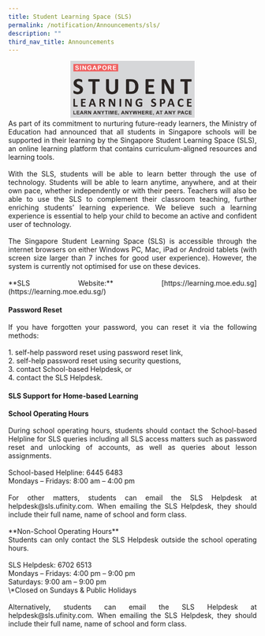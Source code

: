 ```yaml
---
title: Student Learning Space (SLS)
permalink: /notification/Announcements/sls/
description: ""
third_nav_title: Announcements
---
```

<center><img src="/images/SLS%20Logo.png" style="width:50%"></center>
<div style="text-align:justify;">As part of its commitment to nurturing future-ready learners, the Ministry of Education had announced that all students in Singapore schools will be supported in their learning by the Singapore Student Learning Space (SLS), an online learning platform that contains curriculum-aligned resources and learning tools.<br><br>With the SLS, students will be able to learn better through the use of technology. Students will be able to learn anytime, anywhere, and at their own pace, whether independently or with their peers. Teachers will also be able to use the SLS to complement their classroom teaching, further enriching students’ learning experience. We believe such a learning experience is essential to help your child to become an active and confident user of technology.<br><br>The Singapore Student Learning Space (SLS) is accessible through the internet browsers on either Windows PC, Mac, iPad or Android tablets (with screen size larger than 7 inches for good user experience). However, the system is currently not optimised for use on these devices.
<br><br>
**SLS Website:** [https://learning.moe.edu.sg](https://learning.moe.edu.sg/)</div>

#### Password Reset

<div style="text-align:justify;">If you have forgotten your password, you can reset it via the following methods:
<br><br>1.  self-help password reset using password reset link,<br>2.  self-help password reset using security questions,<br>3.  contact School-based Helpdesk, or<br>4.  contact the SLS Helpdesk.</div>

#### SLS Support for Home-based Learning

<div style="text-align:justify;">
<b>School Operating Hours</b>
<br><br>
During school operating hours, students should contact the School-based Helpline for SLS queries including all SLS access matters such as password reset and unlocking of accounts, as well as queries about lesson assignments.  
<br><br>
School-based Helpline: 6445 6483<br>
Mondays – Fridays: 8:00 am – 4:00 pm  
<br><br>
For other matters, students can email the SLS Helpdesk at helpdesk@sls.ufinity.com. When emailing the SLS Helpdesk, they should include their full name, name of school and form class.  
<br><br>
**Non-School Operating Hours**<br>
Students can only contact the SLS Helpdesk outside the school operating hours.<br><br>
SLS Helpdesk: 6702 6513<br>
Mondays – Fridays: 4:00 pm – 9:00 pm<br>
Saturdays: 9:00 am – 9:00 pm<br>
\*Closed on Sundays & Public Holidays
<br><br>
Alternatively, students can email the SLS Helpdesk at helpdesk@sls.ufinity.com. When emailing the SLS Helpdesk, they should include their full name, name of school and form class.</div>